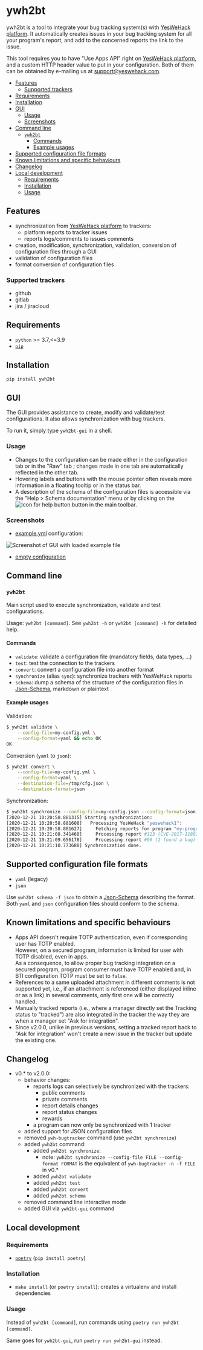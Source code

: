 # ywh2bt

ywh2bt is a tool to integrate your bug tracking system(s) with [YesWeHack platform][YesWeHack-Platform].
It automatically creates issues in your bug tracking system for all your program's report,
and add to the concerned reports the link to the issue.

This tool requires you to have "Use Apps API" right on [YesWeHack platform][YesWeHack-Platform],
and a custom HTTP header value to put in your configuration. 
Both of them can be obtained by e-mailing us at support@yeswehack.com.

- [Features](#features)
    - [Supported trackers](#supported-trackers)
- [Requirements](#requirements)
- [Installation](#installation)
- [GUI](#gui)
    - [Usage](#usage)
    - [Screenshots](#screenshots)
- [Command line](#command-line)
    - [`ywh2bt`](#ywh2bt-1)
        - [Commands](#commands)
        - [Example usages](#example-usages)
- [Supported configuration file formats](#supported-configuration-file-formats)
- [Known limitations and specific behaviours](#known-limitations-and-specific-behaviours)
- [Changelog](#changelog)
- [Local development](#local-development)
    - [Requirements](#requirements-1)
    - [Installation](#installation-1)
    - [Usage](#usage-1)

## Features

- synchronization from [YesWeHack platform][YesWeHack-Platform] to trackers:
    - platform reports to tracker issues
    - reports logs/comments to issues comments
- creation, modification, synchronization, validation, conversion of configuration files through a GUI
- validation of configuration files
- format conversion of configuration files

### Supported trackers

- github
- gitlab
- jira / jiracloud

## Requirements

- `python` >= 3.7,<=3.9
- [`pip`](https://pip.pypa.io/en/stable/installing/)

## Installation

```sh
pip install ywh2bt
```

## GUI

The GUI provides assistance to create, modify and validate/test configurations. 
It also allows synchronization with bug trackers.

To run it, simply type `ywh2bt-gui` in a shell.

### Usage

- Changes to the configuration can be made either in the configuration tab or in the "Raw" tab ; 
  changes made in one tab are automatically reflected in the other tab.
- Hovering labels and buttons with the mouse pointer often reveals more information in a floating tooltip 
  or in the status bar.
- A description of the schema of the configuration files is accessible via the "Help > Schema documentation" menu
  or by clicking on the ![Icon for help button](doc/img/icon-help.png) button in the main toolbar.

### Screenshots

- [example.yml](doc/examples/example.yml) configuration:

![Screenshot of GUI with loaded example file](doc/img/screenshot-gui-example.png)

- [empty configuration](doc/img/screenshot-gui-new.png)

## Command line

### `ywh2bt`

Main script used to execute synchronization, validate and test configurations.

Usage: `ywh2bt [command]`. See `ywh2bt -h` or `ywh2bt [command] -h` for detailed help.

#### Commands

- `validate`: validate a configuration file (mandatory fields, data types, ...)
- `test`: test the connection to the trackers
- `convert`: convert a configuration file into another format
- `synchronize` (alias `sync`): synchronize trackers with YesWeHack reports
- `schema`: dump a schema of the structure of the configuration files in [Json-Schema][Json-Schema], markdown 
  or plaintext

#### Example usages

Validation:
```sh
$ ywh2bt validate \
    --config-file=my-config.yml \
    --config-format=yaml && echo OK
OK
```

Conversion (`yaml` to `json`):
```sh
$ ywh2bt convert \
    --config-file=my-config.yml \
    --config-format=yaml \
    --destination-file=/tmp/cfg.json \
    --destination-format=json
```

Synchronization:
```sh
$ ywh2bt synchronize --config-file=my-config.json --config-format=json
[2020-12-21 10:20:58.881315] Starting synchronization:
[2020-12-21 10:20:58.881608]   Processing YesWeHack "yeswehack1": 
[2020-12-21 10:20:58.881627]     Fetching reports for program "my-program": 2 report(s)
[2020-12-21 10:21:08.341460]     Processing report #123 (CVE-2017-11882 on program) with "my-github": https://github.com/user/project/issues/420 (untouched ; 0 comment(s) added) | tracking status unchanged
[2020-12-21 10:21:09.656178]     Processing report #96 (I found a bug) with "my-github": https://github.com/user/project/issues/987 (created ; 3 comment(s) added) | tracking status updated
[2020-12-21 10:21:10.773688] Synchronization done.
```

## Supported configuration file formats

- `yaml` (legacy)
- `json`

Use `ywh2bt schema -f json` to obtain a [Json-Schema][Json-Schema] describing the format.
Both `yaml` and `json` configuration files should conform to the schema. 

## Known limitations and specific behaviours

- Apps API doesn't require TOTP authentication, even if corresponding user has TOTP enabled.  
  However, on a secured program, information is limited for user with TOTP disabled, even in apps.  
  As a consequence, to allow proper bug tracking integration on a secured program,
  program consumer must have TOTP enabled and, in BTI configuration TOTP must be set to `false`.
- References to a same uploaded attachment in different comments is not supported yet,
  i.e., if an attachment is referenced (either displayed inline or as a link) in several comments,
  only first one will be correctly handled.
- Manually tracked reports (i.e., where a manager directly set the Tracking status to "tracked") 
  are also integrated in the tracker the way they are when a manager set "Ask for integration".
- Since v2.0.0, unlike in previous versions, setting a tracked report back to "Ask for integration" 
  won't create a new issue in the tracker but update the existing one.

## Changelog

- v0.* to v2.0.0:
    - behavior changes:
        - reports logs can selectively be synchronized with the trackers:
            - public comments
            - private comments
            - report details changes
            - report status changes
            - rewards
        - a program can now only be synchronized with 1 tracker
    - added support for JSON configuration files
    - removed `ywh-bugtracker` command (use `ywh2bt synchronize`)
    - added `ywh2bt` command:
        - added `ywh2bt synchronize`:
            - note: `ywh2bt synchronize --config-file FILE --config-format FORMAT` 
              is the equivalent of `ywh-bugtracker -n -f FILE` in v0.*
        - added `ywh2bt validate`
        - added `ywh2bt test`
        - added `ywh2bt convert`
        - added `ywh2bt schema`
    - removed command line interactive mode
    - added GUI via `ywh2bt-gui` command

## Local development

### Requirements

- [`poetry`](https://python-poetry.org/) (`pip install poetry`)

### Installation

- `make install` (or `poetry install`): creates a virtualenv and install dependencies

### Usage

Instead of `ywh2bt [command]`, run commands using `poetry run ywh2bt [command]`.

Same goes for `ywh2bt-gui`, run `poetry run ywh2bt-gui` instead.


[YesWeHack-Platform]: https://www.yeswehack.com/
[Json-Schema]: https://json-schema.org/specification.html